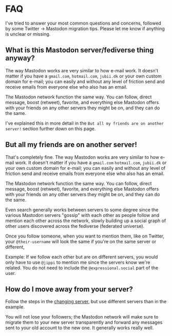 # FAQ

I've tried to answer your most common questions and concerns, followed by some Twitter -> Mastodon migration tips. Please let me know if anything is unclear or missing.

## What is this Mastodon server/fediverse thing anyway?

The way Mastodon works are very similar to how e-mail work. It doesn't matter if you have a `gmail.com`, `hotmail.com`, `jubii.dk` or your own custom domain for e-mail; you can easily and without any level of friction send and receive emails from everyone else who also has an email.

The Mastodon network function the same way. You can follow, direct message, boost (retweet), favorite, and everything else Mastodon offers with your friends on any other servers they might be on, and they can do the same.

I've explained this in more detail in the `But all my friends are on another server!` section further down on this page.

## But all my friends are on another server!

That's completely fine. The way Mastodon works are very similar to how e-mail work. It doesn't matter if you have a `gmail.com` `hotmail.com`, `jubii.dk` or your own custom domain for e-mail; you can easily and without any level of friction send and receive emails from everyone else who also has an email.

The Mastodon network function the same way. You can follow, direct message, boost (retweet), favorite, and everything else Mastodon offers with your friends on any other servers they might be on, and they can do the same.

Even search generally works between servers to some degree since the various Mastodon servers "gossip" with each other as people follow and mention each other across the network, slowly building up a social graph of other users discovered across the fediverse (federated universe).

Once you follow someone, when you want to mention them, like on Twitter, your `@their-username` will look the same if you're on the same server or different,

Example: If we follow each other but are on different servers, you would only have to use `@jippi` to mention me since the servers know we're related. You do not need to include the `@expressional.social` part of the user.

## How do I move away from your server?

Follow the steps in the [changing server](changing-server.md), but use different servers than in the example.

You will not lose your followers; the Mastodon network will make sure to migrate them to your new server transparently and forward any messages sent to your old account to the new one. It generally works really well.
